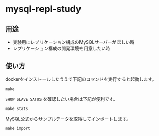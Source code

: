 # mysql-repl-study

## 用途

- 実験用にレプリケーション構成のMySQLサーバーがほしい時
- レプリケーション構成の開発環境を用意したい時

## 使い方

dockerをインストールしたうえで下記のコマンドを実行すると起動します。

```shell
make
```

`SHOW SLAVE SATUS` を確認したい場合は下記が便利です。

```shell
make stats
```

MySQL公式からサンプルデータを取得してインポートします。

```shell
make import
```